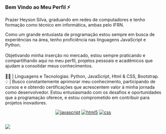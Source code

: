 ### Bem Vindo ao Meu Perfil ⚡ 
Prazer Heyson Silva, graduando em redes de computadores e tenho formação como técnico em informática, ambas pelo IFRN. <br>

Como um grande entusiasta de programação estou sempre em busca de experiências na área, tenho proficiência nas linguagens JavaScript e Python. <br> <br>
Objetivando minha inserção no mercado, estou sempre praticando e compartilhando aqui no meu perfil, projetos pessoais e acadêmicos que ajudam a consolidar meus conhecimentos.
<br> <br>
👨‍💻 | Linguagens e Tecnologias: Python, JavaScript, Html & CSS, Bootstrap.
<br>
💡 | Busco constantemente aprimorar meu conhecimento, participando de cursos e e obtendo certificações que acrescentem valor à minha jornada como desenvolvedor. Estou entusiasmado com os desafios e oportunidades que a programação oferece, e estou comprometido em contribuir para projetos inovadores.

<center>

[![javascript](https://img.shields.io/badge/JavaScript-323330?style=for-the-badge&logo=javascript&logoColor=F7DF1E)]()
[![html5](https://img.shields.io/badge/HTML5-E34F26?style=for-the-badge&logo=html5&logoColor=white)]()
[![css](https://img.shields.io/badge/CSS3-1572B6?style=for-the-badge&logo=css3&logoColor=white)]()
</center>

##
<img src="https://github-readme-stats.vercel.app/api/top-langs/?username=nextzeera&theme=blue-green">

